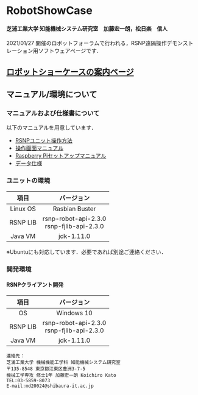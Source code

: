 # RobotShowCase

<h4> 芝浦工業大学 知能機械システム研究室　加藤宏一朗，松日楽　信人</h4>

2021/01/27 開催のロボットフォーラムで行われる，RSNP遠隔操作デモンストレーション用ソフトウェアページです．  

## [ロボットショーケースの案内ページ](https://www.mext.go.jp/a_menu/universal/mext_01601.html)

## マニュアル/環境について
### マニュアルおよび仕様書について

以下のマニュアルを用意しています．  
 - [RSNPユニット操作方法](https://github.com/IMS-Lab8073/RobotShowCase/blob/main/docs/RSNPUnitmanual.md)
 - [操作画面マニュアル](https://github.com/IMS-Lab8073/RobotShowCase/blob/main/docs/operationmanual.md)
 - [Raspberry Piセットアップマニュアル](https://github.com/IMS-Lab8073/RobotShowCase/blob/main/docs/RaspiSetup.md)
 - [データ仕様](https://github.com/IMS-Lab8073/RobotShowCase/blob/main/docs/Specification.md)

### ユニットの環境

| 項目 | バージョン |
|:-:|:-:|
| Linux OS | Rasbian Buster |
| RSNP LIB | rsnp-robot-api-2.3.0<br>rsnp-fjlib-api-2.3.0 |
| Java VM | jdk-1.11.0 |

※Ubuntuにも対応しています．必要であれば別途ご連絡ください．  

### 開発環境
#### RSNPクライアント開発

| 項目 | バージョン |
|:-:|:-:|
| OS | Windows 10 |
| RSNP LIB | rsnp-robot-api-2.3.0<br>rsnp-fjlib-api-2.3.0 |
| Java VM | jdk-1.11.0 |


~~~text  
連絡先：  
芝浦工業大学 機械機能工学科 知能機械システム研究室  
〒135-8548 東京都江東区豊洲3-7-5  
機械工学専攻 修士1年 加藤宏一朗 Koichiro Kato
TEL:03-5859-8073
E-mail:md20024@shibaura-it.ac.jp  
~~~  